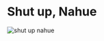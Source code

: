 <!--
.. title: Lo que quieras
.. slug: lo-que-quieras
.. date: 2018-02-16 15:50:50 UTC-03:00
.. tags: 
.. category: 
.. link: 
.. description: 
.. type: text
.. author: Abrunacci
-->

# Shut up, Nahue

![shut up nahue](https://vignette.wikia.nocookie.net/survivor-org/images/6/6e/Meg.png/revision/latest?cb=20160217034619)